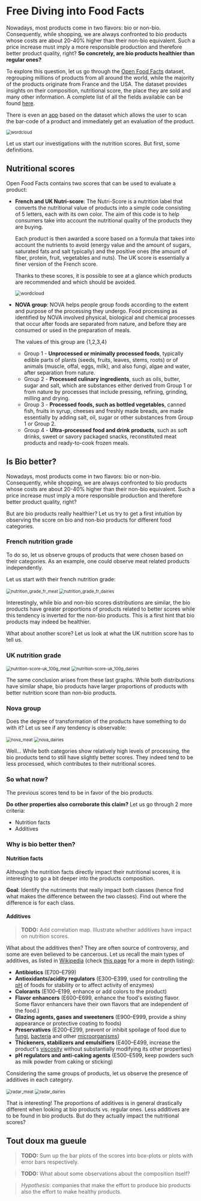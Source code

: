 # Free Diving into Food Facts

Nowadays, most products come in two flavors: bio or non-bio. Consequently, while shopping, we are always confronted to bio products whose costs are about 20-40% higher than their non-bio equivalent. Such a price increase must imply a more responsible production and therefore better product quality, right? **So concretely, are bio products healthier than regular ones?** 

To explore this question, let us go through the [Open Food Facts](https://fr.openfoodfacts.org/) dataset, regrouping millions of products from all around the world, while the majority of the products originate from France and the USA. The dataset provides insights on their composition, nutritional score, the place they are sold and many other information.  A complete list of all the fields available can be found [here](https://static.openfoodfacts.org/data/data-fields.txt).

There is even an [app](https://play.google.com/store/apps/details?id=org.openfoodfacts.scanner&hl=fr_CH) based on the dataset which allows the user to scan the bar-code of a product and immediately get an evaluation of the product. 

<img src="wordcloud.png" alt="wordcloud" style="zoom:80%;" />

Let us start our investigations with the nutrition scores. But first, some definitions. 

## Nutritional scores

Open Food Facts contains two scores that can be used to evaluate a product: 

- **French and UK Nutri-score**: The Nutri-Score is a nutrition label that converts the nutritional value of products into a simple code consisting of 5 letters, each with its own color. The aim of this code is to help consumers take into account the nutritional quality of the products they are buying.

  Each product is then awarded a score based on a formula that takes into account the nutrients to avoid (energy value and the amount of sugars, saturated fats and salt typically) and the positive ones (the amount of fiber, protein, fruit, vegetables and nuts).  The UK score is essentially a finer version of the French score. 

  Thanks to these scores, it is possible to see at a glance which products are recommended and which should be avoided.

  <img src="nutri_score_def.png"  alt="wordcloud"   style="zoom:90%;"  />

  

- **NOVA group**:  NOVA helps people group foods according to the extent and purpose of the processing they undergo. Food processing as identified by NOVA involved physical, biological and chemical processes that occur after foods are separated from nature, and before they are consumed or used in the preparation of meals. 

   The values of this group are {1,2,3,4}

  - Group 1 - **Unprocessed or minimally processed foods**, typically edible parts of plants (seeds, fruits, leaves, stems, roots) or of animals (muscle, offal, eggs, milk), and also fungi, algae and water, after separation from nature.
  - Group 2 - **Processed culinary ingredients**, such as oils, butter, sugar and salt, which are substances either derived from Group 1 or from nature by processes that include pressing, refining, grinding, milling and drying.
  - Group 3 - **Processed foods, such as bottled vegetables**, canned fish, fruits in syrup, cheeses and freshly made breads, are made essentially by adding salt, oil, sugar or other substances from Group 1 or Group 2.
  - Group 4 - **Ultra-processed food and drink products**, such as soft drinks, sweet or savory packaged snacks, reconstituted meat products and ready-to-cook frozen meals. 

## Is Bio better?

Nowadays, most products come in two flavors: bio or non-bio. Consequently, while shopping, we are always confronted to bio products whose costs are about 20-40% higher than their non-bio equivalent. Such a price increase must imply a more responsible production and therefore better product quality, right? 

But are bio products really healthier? Let us try to get a first intuition by observing the score on bio and non-bio products for different food categories. 

### French nutrition grade

To do so, let us observe groups of products that were chosen based on their categories. As an example, one could observe meat related products independently. 

Let us start with their french nutrition grade:

<img src="nutrition_grade_fr_meat.png" alt="nutrition_grade_fr_meat" style="zoom:80%;" />

<img src="nutrition_grade_fr_dairies.png" alt="nutrition_grade_fr_dairies" style="zoom:80%;" />

Interestingly, while bio and non-bio scores distributions are similar, the bio products have greater proportions of products related to better scores while this tendency is inverted for the non-bio products. This is a first hint that bio products may indeed be healthier. 

What about another score? Let us look at what the UK nutrition score has to tell us.

### UK nutrition grade

<img src="nutrition-score-uk_100g_meat.png" alt="nutrition-score-uk_100g_meat" style="zoom:80%;" />

<img src="nutrition-score-uk_100g_dairies.png" alt="nutrition-score-uk_100g_dairies" style="zoom:80%;" />

The same conclusion arises from these last graphs. While both distributions have similar shape, bio products have larger proportions of products with better nutrition score than non-bio products. 

### Nova group

Does the degree of transformation of the products have something to do with it? Let us see if any tendency is observable:

<img src="nova_meat.png" alt="nova_meat" style="zoom:80%;" />

<img src="nova_dairies.png" alt="nova_dairies" style="zoom:80%;" />

Well... While both categories show relatively high levels of processing, the bio products tend to still have slightly better scores. They indeed tend to be less processed, which contributes to their nutritional scores. 

### So what now?

The previous scores tend to be in favor of the bio products. 

**Do other properties also corroborate this claim?** Let us go through 2 more criteria: 

- Nutrition facts
- Additives

### Why is bio better then?

#### Nutrition facts 

Although the nutrition facts directly impact their nutritional scores, it is interesting to go a bit deeper into the products composition. 

**Goal**: Identify the nutriments that really impact both classes (hence find what makes the difference between the two classes).  Find out where the difference is for each class. 

#### Additives

>  **TODO:** Add correlation map. Illustrate whether additives have impact on nutrition scores. 

What about the additives then? They are often source of controversy, and some are even believed to be cancerous. Let us recall the main types of additives, as listed in [Wikipedia](https://en.wikipedia.org/wiki/Food_additive) (check [this page](https://en.wikipedia.org/wiki/E_number) for a more in depth listing): 

- **Antibiotics** (E700–E799)
- **Antioxidants/acidity regulators** (E300–E399, used for controlling the [pH](https://en.wikipedia.org/wiki/PH) of foods for stability or to affect activity of enzymes) 
- **Colorants** (E100–E199, enhance or add colors to the product)
- **Flavor enhancers** (E600–E699, enhance the food's existing flavor. Some flavor enhancers have their own flavors that are independent of the food.)
- **Glazing agents, gases and sweeteners** (E900–E999, provide a shiny appearance or protective coating to foods) 
- **Preservatives** (E200–E299, prevent or inhibit spoilage of food due to [fungi](https://en.wikipedia.org/wiki/Fungus), [bacteria](https://en.wikipedia.org/wiki/Bacteria) and other [microorganisms](https://en.wikipedia.org/wiki/Microorganism))
- **Thickeners, stabilizers and emulsifiers** (E400–E499, increase the product's [viscosity](https://en.wikipedia.org/wiki/Viscosity) without substantially modifying its other properties)
- **pH regulators and anti-caking agents** (E500–E599, keep powders such as milk powder from caking or sticking)

Considering the same groups of products, let us observe the presence of additives in each category. 

<img src="radar_meat.png" alt="radar_meat" style="zoom:80%;" />

<img src="radar_dairies.png" alt="radar_dairies" style="zoom:80%;" />

That is interesting! The proportions of additives is in general drastically different when looking at bio products vs. regular ones. Less additives are to be found in bio products. But do they actually impact the nutritional scores? 

## Tout doux ma gueule

> **TODO:** Sum up the bar plots of the scores into box-plots or plots with error bars respectively. 

> **TODO:** What about some observations about the composition itself?

> *Hypothesis*: companies that make the effort to produce bio products also the effort to make healthy products. 